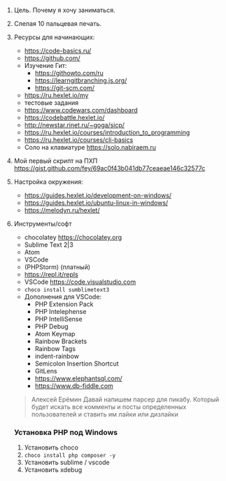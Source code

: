 1. Цель. Почему я хочу заниматься.
2. Слепая 10 пальцевая печать.
3. Ресурсы для начинающих:
    - https://code-basics.ru/
    - https://github.com/
    - Изучение Гит:
        -   https://githowto.com/ru
        -   https://learngitbranching.js.org/
        -   https://git-scm.com/
    - https://ru.hexlet.io/my
    - тестовые задания
    - https://www.codewars.com/dashboard
    - https://codebattle.hexlet.io/
    - http://newstar.rinet.ru/~goga/sicp/
    - https://ru.hexlet.io/courses/introduction_to_programming
    - https://ru.hexlet.io/courses/cli-basics
    - Соло на клавиатуре https://solo.nabiraem.ru
4. Мой первый скрипт на ПХП https://gist.github.com/fey/69ac0f43b041db77ceaeae146c32577c
5. Настройка окружения:
    -   https://guides.hexlet.io/development-on-windows/ 
    -   https://guides.hexlet.io/ubuntu-linux-in-windows/
    -   https://melodyn.ru/hexlet/
6. Инструменты/софт
    -   chocolatey https://chocolatey.org
    -   Sublime Text 2|3
    -   Atom 
    -   VSCode
    -   (PHPStorm) (платный)
    -   https://repl.it/repls
    -   VSCode https://code.visualstudio.com
    -   `choco install sumblimetext3`
    -   Дополнения для VSCode:
        -   PHP Extension Pack
        -   PHP Intelephense
        -   PHP IntelliSense
        -   PHP Debug
        -   Atom Keymap
        -   Rainbow Brackets
        -   Rainbow Tags
        -   indent-rainbow
        -   Semicolon Insertion Shortcut
        -   GitLens
        -   https://www.elephantsql.com/ 
        -   https://www.db-fiddle.com
    >Алексей Ерёмин​ Давай напишем парсер для пикабу. Который будет искать все комменты и посты определенных пользователей и ставить им лайки или дизлайки

    ### Установка PHP под Windows
    1. Установить choco
    2. `choco install php composer -y`
    3. Установить sublime / vscode
    4. Установить xdebug
